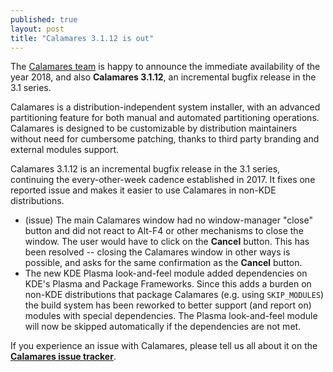 ```yaml
---
published: true
layout: post
title: "Calamares 3.1.12 is out"
---
```

The [Calamares team](https://calamares.io/team/) is happy to announce
the immediate availability of the year 2018, and also **Calamares 3.1.12**,
an incremental bugfix release in the 3.1 series.

Calamares is a distribution-independent system installer, with an
advanced partitioning feature for both manual and automated partitioning
operations.
Calamares is designed to be customizable by distribution maintainers
without need for cumbersome patching, thanks to third party branding
and external modules support.

<!--more-->

Calamares 3.1.12 is an incremental bugfix release in the 3.1 series,
continuing the every-other-week cadence established in 2017.
It fixes one reported issue and makes it easier to use Calamares
in non-KDE distributions.
 - (issue) The main Calamares window had no window-manager "close"
   button and did not react to Alt-F4 or other mechanisms to close
   the window. The user would have to click on the **Cancel**
   button. This has been resolved -- closing the Calamares window
   in other ways is possible, and asks for the same confirmation
   as the **Cancel** button.
 - The new KDE Plasma look-and-feel module added dependencies on
   KDE's Plasma and Package Frameworks. Since this adds a burden
   on non-KDE distributions that package Calamares (e.g. using
   `SKIP_MODULES`) the build system has been reworked to better
   support (and report on) modules with special dependencies.
   The Plasma look-and-feel module will now be skipped automatically
   if the dependencies are not met.

If you experience an issue with Calamares, please tell us all about it on the
[**Calamares issue tracker**](https://github.com/calamares/calamares/issues).
